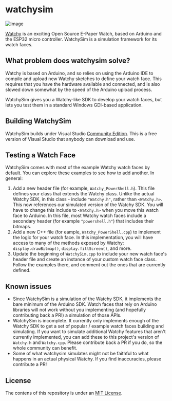 # watchysim

![image](https://user-images.githubusercontent.com/11475352/136731005-9394fdf6-fd35-4e0f-8e49-5a4b9101c643.png)

[Watchy](https://watchy.sqfmi.com/) is an exciting Open Source E-Paper Watch, based on Arduino and the ESP32 micro controller. WatchySim is a simulation framework for its watch faces.

## What problem does watchysim solve?

Watchy is based on Arduino, and so relies on using the Arduino IDE to compile and upload new Watchy sketches to define your watch face. This requires that you have the hardware available and connected, and is also slowed down somewhat by the speed of the Arduino upload process.

WatchySim gives you a Watchy-like SDK to develop your watch faces, but lets you test them in a standard Windows GDI-based application.

## Building WatchySim

WatchySim builds under Visual Studio [Community Edition](https://visualstudio.microsoft.com/vs/community/). This is a free version of Visual Studio that anybody can download and use.

## Testing a Watch Face

WatchySim comes with most of the example Watchy watch faces by default. You can explore these examples to see how to add another. In general:

1) Add a new header file (for example, `Watchy_PowerShell.h`). This file defines your class that extends the Watchy class. Unlike the actual Watchy SDK, in this class - include `"Watchy.h"`, rather than `<Watchy.h>`. This now references our simulated version of the Watchy SDK. You will have to change this include to `<Watchy.h>` when you move this watch face to Arduino. In this file, most Watchy watch faces include a secondary header (for example `"powershell.h"`) that includes their bitmaps.
2) Add a new C++ file (for eample, `Watchy_PowerShell.cpp`) to implement the logic for your watch face. In this implementation, you will have access to many of the methods exposed by Watchy: `display.drawBitmap()`, `display.fillScreen()`, and more.
3) Update the beginning of `WatchySim.cpp` to include your new watch face's header file and create an instance of your custom watch face class. Follow the examples there, and comment out the ones that are currently defined.

## Known issues

- Since WatchySim is a simulation of the Watchy SDK, it implements the bare minimum of the Arduino SDK. Watch faces that rely on Arduino libraries will not work without you implementing (and hopefully contributing back a PR!) a simulation of those APIs.
- WatchySim is incomplete. It currently only implements enough of the Watchy SDK to get a set of popular / example watch faces building and simulating. If you want to simulate additional Watchy features that aren't currently implemented, you can add these to this project's version of `Watchy.h` and `Watchy.cpp`. Please contribute back a PR if you do, so the whole community can benefit.
- Some of what watchysim simulates might not be faithful to what happens in an actual physical Watchy. If you find inaccuracies, please contribute a PR!

## License
The contens of this repository is under an [MIT License](https://github.com/LeeHolmes/watchysim/blob/main/LICENSE).
